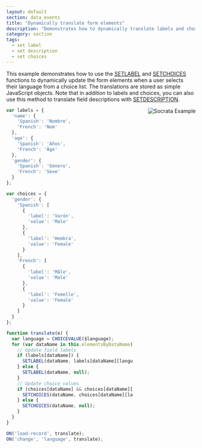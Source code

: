 ```yaml
---
layout: default
section: data_events
title: "Dynamically translate form elements"
description: "Demonstrates how to dynamically translate labels and choice list options to support multiple languages."
category: section
tags:
  - set label
  - set description
  - set choices
---
```


This example demonstrates how to use the [SETLABEL](/data-events/reference/setlabel/) and [SETCHOICES](/data-events/reference/setchoices/) functions to dynamically update the form elements when a user selects their language from a choice list. The translations are stored as simple JavaScript objects. Note that in addition to labels and choices, you can also use this method to translate field descriptions with [SETDESCRIPTION](/data-events/reference/setdescription/).

<img src="../media/form-translation.gif" alt="Socrata Example" style="float: right; margin-left: 40px;" />

```js
var labels = {
  'name': {
    'Spanish': 'Nombre',
    'French': 'Nom'
  },
  'age': {
    'Spanish': 'Años',
    'French': 'Âge'
  },
  'gender': {
    'Spanish': 'Género',
    'French': 'Sexe'
  }
};

var choices = {
  'gender': {
    'Spanish': [
      {
        'label': 'Varón',
        'value': 'Male'
      },
      {
        'label': 'Hembra',
        'value': 'Female'
      }
    ],
    'French': [
      {
        'label': 'Mâle',
        'value': 'Male'
      },
      {
        'label': 'Femelle',
        'value': 'Female'
      }
    ]
  }
};

function translate(e) {
  var language = CHOICEVALUE($language);
  for (var dataName in this.elementsByDataName) {
    // Update field labels
    if (labels[dataName]) {
      SETLABEL(dataName, labels[dataName][language]);
    } else {
      SETLABEL(dataName, null);
    }
    // Update choice values
    if (choices[dataName] && choices[dataName][language]) {
      SETCHOICES(dataName, choices[dataName][language]);
    } else {
      SETCHOICES(dataName, null);
    }
  }
}

ON('load-record', translate);
ON('change', 'language', translate);
```
